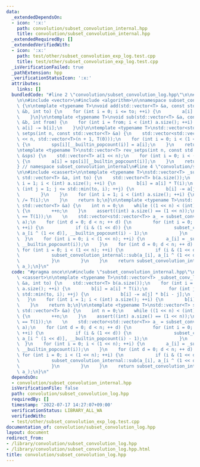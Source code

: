 ```yaml
---
data:
  _extendedDependsOn:
  - icon: ':x:'
    path: convolution/subset_convolution_internal.hpp
    title: convolution/subset_convolution_internal.hpp
  _extendedRequiredBy: []
  _extendedVerifiedWith:
  - icon: ':x:'
    path: test/other/subset_convolution_exp_log.test.cpp
    title: test/other/subset_convolution_exp_log.test.cpp
  _isVerificationFailed: true
  _pathExtension: hpp
  _verificationStatusIcon: ':x:'
  attributes:
    links: []
  bundledCode: "#line 2 \"convolution/subset_convolution_log.hpp\"\n\n#line 2 \"convolution/subset_convolution_internal.hpp\"\
    \n\n#include <vector>\n#include <algorithm>\n\nnamespace subset_convolution_internal\
    \ {\n\ntemplate <typename T>\nvoid add(std::vector<T> &a, const std::vector<T>\
    \ &b, int to) {\n    for (int i = 0; i <= to; ++i) {\n        a[i] += b[i];\n\
    \    }\n}\n\ntemplate <typename T>\nvoid sub(std::vector<T> &a, const std::vector<T>\
    \ &b, int from) {\n    for (int i = from; i < (int) a.size(); ++i) {\n       \
    \ a[i] -= b[i];\n    }\n}\n\ntemplate <typename T>\nstd::vector<std::vector<T>>\
    \ setps(int n, const std::vector<T> &a) {\n    std::vector<std::vector<T>> sps(1\
    \ << n, std::vector<T>(n + 1, T(0)));\n    for (int i = 0; i < (1 << n); ++i)\
    \ {\n        sps[i][__builtin_popcount(i)] = a[i];\n    }\n    return sps;\n}\n\
    \ntemplate <typename T>\nstd::vector<T> rev_setps(int n, const std::vector<std::vector<T>>\
    \ &sps) {\n    std::vector<T> a(1 << n);\n    for (int i = 0; i < (1 << n); ++i)\
    \ {\n        a[i] = sps[i][__builtin_popcount(i)];\n    }\n    return a;\n}\n\n\
    } // namespace subset_convolution_internal\n#line 4 \"convolution/subset_convolution_log.hpp\"\
    \n\n#include <cassert>\n\ntemplate <typename T>\nstd::vector<T> _subset_conv_log(const\
    \ std::vector<T> &a, int to) {\n    std::vector<T> b(a.size());\n    for (int\
    \ i = 1; i < (int) a.size(); ++i) {\n        b[i] = a[i] * T(i);\n        for\
    \ (int j = 1; j <= std::min(to, i); ++j) {\n            b[i] -= a[j] * b[i - j];\n\
    \        }\n    }\n    for (int i = 1; i < (int) a.size(); ++i) {\n        b[i]\
    \ /= T(i);\n    }\n    return b;\n}\n\ntemplate <typename T>\nstd::vector<T> subset_convolution_log(const\
    \ std::vector<T> &a) {\n    int n = 0;\n    while ((1 << n) < (int) a.size())\
    \ {\n        ++n;\n    }\n    assert((int) a.size() == (1 << n));\n    assert(a[0]\
    \ == T(1));\n    \n    std::vector<std::vector<T>> a_ = subset_convolution_internal::setps(n,\
    \ a);\n    for (int d = 0; d < n; ++ d) {\n        for (int i = 0; i < (1 << n);\
    \ ++i) {\n            if (i & (1 << d)) {\n                subset_convolution_internal::add(a_[i],\
    \ a_[i ^ (1 << d)], __builtin_popcount(i) - 1);\n            }\n        }\n  \
    \  }\n    for (int i = 0; i < (1 << n); ++i) {\n        a_[i] = _subset_conv_log(a_[i],\
    \ __builtin_popcount(i));\n    }\n    for (int d = 0; d < n; ++ d) {\n       \
    \ for (int i = 0; i < (1 << n); ++i) {\n            if (i & (1 << d)) {\n    \
    \            subset_convolution_internal::sub(a_[i], a_[i ^ (1 << d)], __builtin_popcount(i));\n\
    \            }\n        }\n    }\n    return subset_convolution_internal::rev_setps(n,\
    \ a_);\n}\n"
  code: "#pragma once\n\n#include \"subset_convolution_internal.hpp\"\n\n#include\
    \ <cassert>\n\ntemplate <typename T>\nstd::vector<T> _subset_conv_log(const std::vector<T>\
    \ &a, int to) {\n    std::vector<T> b(a.size());\n    for (int i = 1; i < (int)\
    \ a.size(); ++i) {\n        b[i] = a[i] * T(i);\n        for (int j = 1; j <=\
    \ std::min(to, i); ++j) {\n            b[i] -= a[j] * b[i - j];\n        }\n \
    \   }\n    for (int i = 1; i < (int) a.size(); ++i) {\n        b[i] /= T(i);\n\
    \    }\n    return b;\n}\n\ntemplate <typename T>\nstd::vector<T> subset_convolution_log(const\
    \ std::vector<T> &a) {\n    int n = 0;\n    while ((1 << n) < (int) a.size())\
    \ {\n        ++n;\n    }\n    assert((int) a.size() == (1 << n));\n    assert(a[0]\
    \ == T(1));\n    \n    std::vector<std::vector<T>> a_ = subset_convolution_internal::setps(n,\
    \ a);\n    for (int d = 0; d < n; ++ d) {\n        for (int i = 0; i < (1 << n);\
    \ ++i) {\n            if (i & (1 << d)) {\n                subset_convolution_internal::add(a_[i],\
    \ a_[i ^ (1 << d)], __builtin_popcount(i) - 1);\n            }\n        }\n  \
    \  }\n    for (int i = 0; i < (1 << n); ++i) {\n        a_[i] = _subset_conv_log(a_[i],\
    \ __builtin_popcount(i));\n    }\n    for (int d = 0; d < n; ++ d) {\n       \
    \ for (int i = 0; i < (1 << n); ++i) {\n            if (i & (1 << d)) {\n    \
    \            subset_convolution_internal::sub(a_[i], a_[i ^ (1 << d)], __builtin_popcount(i));\n\
    \            }\n        }\n    }\n    return subset_convolution_internal::rev_setps(n,\
    \ a_);\n}\n"
  dependsOn:
  - convolution/subset_convolution_internal.hpp
  isVerificationFile: false
  path: convolution/subset_convolution_log.hpp
  requiredBy: []
  timestamp: '2022-07-17 14:27:07+09:00'
  verificationStatus: LIBRARY_ALL_WA
  verifiedWith:
  - test/other/subset_convolution_exp_log.test.cpp
documentation_of: convolution/subset_convolution_log.hpp
layout: document
redirect_from:
- /library/convolution/subset_convolution_log.hpp
- /library/convolution/subset_convolution_log.hpp.html
title: convolution/subset_convolution_log.hpp
---
```

